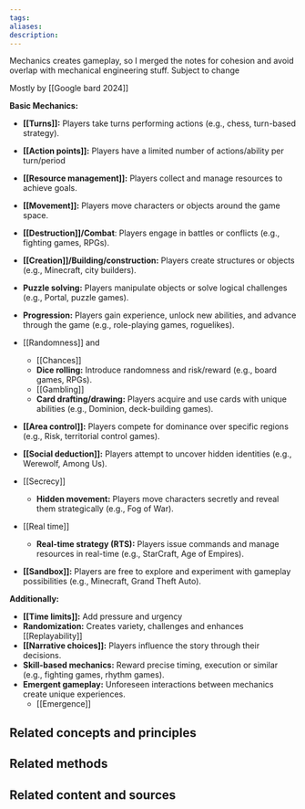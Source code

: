 ```yaml
---
tags: 
aliases: 
description:
---
```

Mechanics creates gameplay, so I merged the notes for cohesion and avoid overlap with mechanical engineering stuff. Subject to change

Mostly by [[Google bard 2024]]

**Basic Mechanics:**

- **[[Turns]]:** Players take turns performing actions (e.g., chess, turn-based strategy).
- **[[Action points]]:** Players have a limited number of actions/ability per turn/period
- **[[Resource management]]:** Players collect and manage resources to achieve goals.
- **[[Movement]]:** Players move characters or objects around the game space.


- **[[Destruction]]/Combat**: Players engage in battles or conflicts (e.g., fighting games, RPGs).
- **[[Creation]]/Building/construction:** Players create structures or objects (e.g., Minecraft, city builders).

- **Puzzle solving:** Players manipulate objects or solve logical challenges (e.g., Portal, puzzle games).

- **Progression:** Players gain experience, unlock new abilities, and advance through the game (e.g., role-playing games, roguelikes).

- [[Randomness]] and
	- [[Chances]] 
	- **Dice rolling:** Introduce randomness and risk/reward (e.g., board games, RPGs).
	- [[Gambling]]
	- **Card drafting/drawing:** Players acquire and use cards with unique abilities (e.g., Dominion, deck-building games).
- **[[Area control]]:** Players compete for dominance over specific regions (e.g., Risk, territorial control games).
- **[[Social deduction]]:** Players attempt to uncover hidden identities (e.g., Werewolf, Among Us).
- [[Secrecy]]
	- **Hidden movement:** Players move characters secretly and reveal them strategically (e.g., Fog of War).
- [[Real time]]
	- **Real-time strategy (RTS):** Players issue commands and manage resources in real-time (e.g., StarCraft, Age of Empires).
- **[[Sandbox]]:** Players are free to explore and experiment with gameplay possibilities (e.g., Minecraft, Grand Theft Auto).

**Additionally:**

- **[[Time limits]]:** Add pressure and urgency 
- **Randomization:** Creates variety, challenges and enhances [[Replayability]] 
- **[[Narrative choices]]:** Players influence the story through their decisions.
- **Skill-based mechanics:** Reward precise timing, execution or similar (e.g., fighting games, rhythm games).
- **Emergent gameplay:** Unforeseen interactions between mechanics create unique experiences.
	- [[Emergence]]

## Related concepts and principles


## Related methods


## Related content and sources
